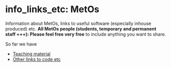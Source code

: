 # info_links_etc: MetOs
Information about MetOs, links to useful software (especially inhouse produced) etc. 
**All MetOs people (students, temporary and permanent staff +++): Please feel free very free** to include anything you want to share.  

So far we have 
- [Teaching material](Teaching_material.md)
- [Other links to code etc](Links_to_useful_code.md)
